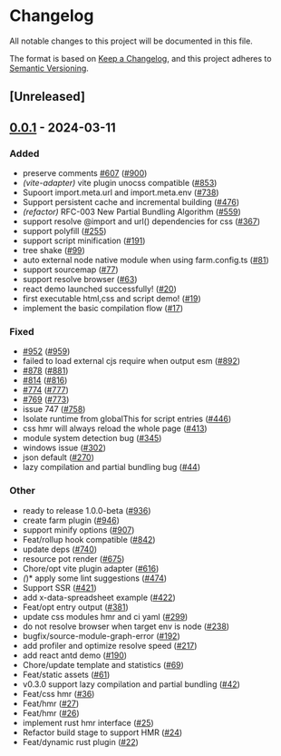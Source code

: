 # Changelog
All notable changes to this project will be documented in this file.

The format is based on [Keep a Changelog](https://keepachangelog.com/en/1.0.0/),
and this project adheres to [Semantic Versioning](https://semver.org/spec/v2.0.0.html).

## [Unreleased]

## [0.0.1](https://github.com/ErKeLost/farm/releases/tag/farmfe_plugin_runtime-v0.0.1) - 2024-03-11

### Added
- preserve comments [#607](https://github.com/ErKeLost/farm/pull/607) ([#900](https://github.com/ErKeLost/farm/pull/900))
- *(vite-adapter)* vite plugin unocss compatible ([#853](https://github.com/ErKeLost/farm/pull/853))
- Supoort import.meta.url and import.meta.env ([#738](https://github.com/ErKeLost/farm/pull/738))
- Support persistent cache and incremental building ([#476](https://github.com/ErKeLost/farm/pull/476))
- *(refactor)* RFC-003 New Partial Bundling Algorithm ([#559](https://github.com/ErKeLost/farm/pull/559))
- support resolve @import and url() dependencies for css ([#367](https://github.com/ErKeLost/farm/pull/367))
- support polyfill ([#255](https://github.com/ErKeLost/farm/pull/255))
- support script minification ([#191](https://github.com/ErKeLost/farm/pull/191))
- tree shake ([#99](https://github.com/ErKeLost/farm/pull/99))
- auto external node native module when using farm.config.ts ([#81](https://github.com/ErKeLost/farm/pull/81))
- support sourcemap ([#77](https://github.com/ErKeLost/farm/pull/77))
- support resolve browser ([#63](https://github.com/ErKeLost/farm/pull/63))
- react demo launched successfully! ([#20](https://github.com/ErKeLost/farm/pull/20))
- first executable html,css and script demo! ([#19](https://github.com/ErKeLost/farm/pull/19))
- implement the basic compilation flow ([#17](https://github.com/ErKeLost/farm/pull/17))

### Fixed
- [#952](https://github.com/ErKeLost/farm/pull/952) ([#959](https://github.com/ErKeLost/farm/pull/959))
- failed to load external cjs require when output esm ([#892](https://github.com/ErKeLost/farm/pull/892))
- [#878](https://github.com/ErKeLost/farm/pull/878) ([#881](https://github.com/ErKeLost/farm/pull/881))
- [#814](https://github.com/ErKeLost/farm/pull/814) ([#816](https://github.com/ErKeLost/farm/pull/816))
- [#774](https://github.com/ErKeLost/farm/pull/774) ([#777](https://github.com/ErKeLost/farm/pull/777))
- [#769](https://github.com/ErKeLost/farm/pull/769) ([#773](https://github.com/ErKeLost/farm/pull/773))
- issue 747 ([#758](https://github.com/ErKeLost/farm/pull/758))
- Isolate runtime from globalThis for script entries ([#446](https://github.com/ErKeLost/farm/pull/446))
- css hmr will always reload the whole page ([#413](https://github.com/ErKeLost/farm/pull/413))
- module system detection bug ([#345](https://github.com/ErKeLost/farm/pull/345))
- windows issue ([#302](https://github.com/ErKeLost/farm/pull/302))
- json default ([#270](https://github.com/ErKeLost/farm/pull/270))
- lazy compilation and partial bundling bug ([#44](https://github.com/ErKeLost/farm/pull/44))

### Other
- ready to release 1.0.0-beta ([#936](https://github.com/ErKeLost/farm/pull/936))
- create farm plugin ([#946](https://github.com/ErKeLost/farm/pull/946))
- support minify options ([#907](https://github.com/ErKeLost/farm/pull/907))
- Feat/rollup hook compatible ([#842](https://github.com/ErKeLost/farm/pull/842))
- update deps ([#740](https://github.com/ErKeLost/farm/pull/740))
- resource pot render ([#675](https://github.com/ErKeLost/farm/pull/675))
- Chore/opt vite plugin adapter ([#616](https://github.com/ErKeLost/farm/pull/616))
- *(*)* apply some lint suggestions ([#474](https://github.com/ErKeLost/farm/pull/474))
- Support SSR ([#421](https://github.com/ErKeLost/farm/pull/421))
- add x-data-spreadsheet example ([#422](https://github.com/ErKeLost/farm/pull/422))
- Feat/opt entry output ([#381](https://github.com/ErKeLost/farm/pull/381))
- update css modules hmr and ci yaml ([#299](https://github.com/ErKeLost/farm/pull/299))
- do not resolve browser when target env is node ([#238](https://github.com/ErKeLost/farm/pull/238))
- bugfix/source-module-graph-error ([#192](https://github.com/ErKeLost/farm/pull/192))
- add profiler and optimize resolve speed ([#217](https://github.com/ErKeLost/farm/pull/217))
- add react antd demo ([#190](https://github.com/ErKeLost/farm/pull/190))
- Chore/update template and statistics ([#69](https://github.com/ErKeLost/farm/pull/69))
- Feat/static assets ([#61](https://github.com/ErKeLost/farm/pull/61))
- v0.3.0 support lazy compilation and partial bundling ([#42](https://github.com/ErKeLost/farm/pull/42))
- Feat/css hmr ([#36](https://github.com/ErKeLost/farm/pull/36))
- Feat/hmr ([#27](https://github.com/ErKeLost/farm/pull/27))
- Feat/hmr ([#26](https://github.com/ErKeLost/farm/pull/26))
- implement rust hmr interface ([#25](https://github.com/ErKeLost/farm/pull/25))
- Refactor build stage to support HMR ([#24](https://github.com/ErKeLost/farm/pull/24))
- Feat/dynamic rust plugin ([#22](https://github.com/ErKeLost/farm/pull/22))
